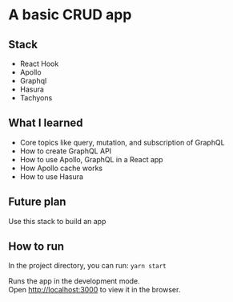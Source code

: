 # A basic CRUD app

## Stack
  * React Hook
  * Apollo
  * Graphql
  * Hasura
  * Tachyons
 

## What I learned
  * Core topics like query, mutation, and subscription of GraphQL
  * How to create GraphQL API
  * How to use Apollo, GraphQL in a React app
  * How Apollo cache works
  * How to use Hasura
 
## Future plan
  Use this stack to build an app

## How to run
In the project directory, you can run: `yarn start`

Runs the app in the development mode.<br />
Open [http://localhost:3000](http://localhost:3000) to view it in the browser.
